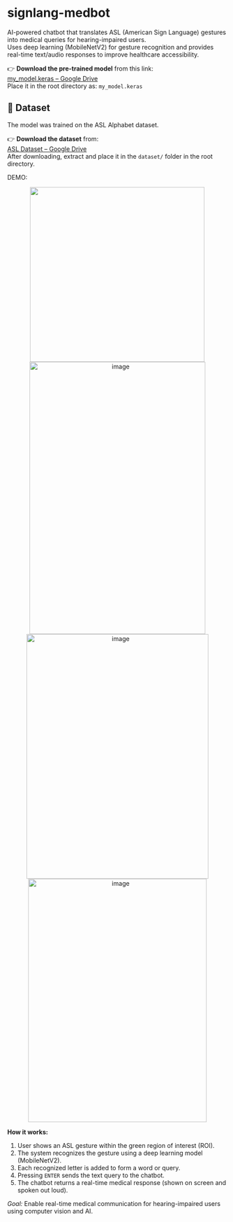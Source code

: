 # signlang-medbot

AI-powered chatbot that translates ASL (American Sign Language) gestures into medical queries for hearing-impaired users.  
Uses deep learning (MobileNetV2) for gesture recognition and provides real-time text/audio responses to improve healthcare accessibility.

👉 **Download the pre-trained model** from this link:  
[my_model.keras – Google Drive](https://drive.google.com/file/d/1HFw5d2yWKYgtooXS-V2R4T6iJ0T47Npd/view?usp=sharing)  
Place it in the root directory as: `my_model.keras`


## 🔗 Dataset

The model was trained on the ASL Alphabet dataset.

👉 **Download the dataset** from:  
[ASL Dataset – Google Drive](https://drive.google.com/file/d/1r9JAW_QIjk9OV-wzviOUfUzhywp-mzfs/view?usp=sharing)  
After downloading, extract and place it in the `dataset/` folder in the root directory.


DEMO:

<p align="center">
  <img src="https://github.com/user-attachments/assets/b8e23265-caa9-436e-a55e-c678dc09efc5" width="400"/>
  <img width="403" height="623" alt="image" src="https://github.com/user-attachments/assets/885a19b6-5ce5-43b4-a634-ffd0f71c1714" />
  <img width="417" height="560" alt="image" src="https://github.com/user-attachments/assets/62348f88-6289-4489-8d89-6e3abc659764" />
  <img width="409" height="557" alt="image" src="https://github.com/user-attachments/assets/a9fe5888-73fb-4c9d-aa2b-3d7e64422704" />



</p>

**How it works:**
1. User shows an ASL gesture within the green region of interest (ROI).
2. The system recognizes the gesture using a deep learning model (MobileNetV2).
3. Each recognized letter is added to form a word or query.
4. Pressing `ENTER` sends the text query to the chatbot.
5. The chatbot returns a real-time medical response (shown on screen and spoken out loud).

*Goal:* Enable real-time medical communication for hearing-impaired users using computer vision and AI.

